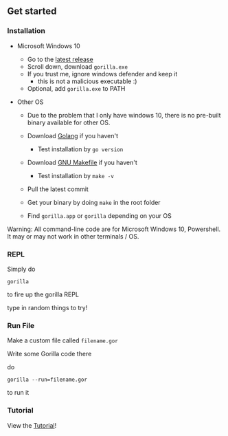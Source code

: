 ## Get started

### Installation

- Microsoft Windows 10
    - Go to the [latest release](https://github.com/SnowballSH/Gorilla/releases)
    - Scroll down, download `gorilla.exe`
    - If you trust me, ignore windows defender and keep it
        - this is not a malicious executable :)
    - Optional, add `gorilla.exe` to PATH
    
- Other OS
    - Due to the problem that I only have windows 10, 
    there is no pre-built binary available for other OS.
    - Download [Golang](https://golang.org/dl/) if you haven't
        - Test installation by `go version`
    - Download [GNU Makefile](https://www.gnu.org/software/make/) if you haven't
        - Test installation by `make -v`
        
    - Pull the latest commit
        
    - Get your binary by doing `make` in the root folder
    - Find `gorilla.app` or `gorilla` depending on your OS

Warning: All command-line code are for Microsoft Windows 10, Powershell.
It may or may not work in other terminals / OS.

### REPL

Simply do
```batch
gorilla
```
to fire up the gorilla REPL

type in random things to try!

### Run File

Make a custom file called `filename.gor`

Write some Gorilla code there

do
```batch
gorilla --run=filename.gor
```
to run it

### Tutorial

View the [Tutorial](https://github.com/SnowballSH/Gorilla/docs/tut.md)!
